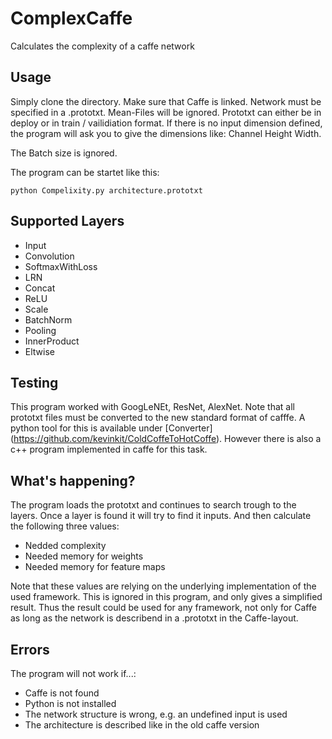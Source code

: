 # ComplexCaffe
Calculates the complexity of a caffe network

## Usage

Simply clone the directory. Make sure that Caffe is linked. Network must be specified in a .prototxt. Mean-Files will be ignored. Prototxt can either be in deploy or in train / vailidiation format. If there is no input dimension defined, the program will ask you to give the dimensions like: Channel Height Width. 

The Batch size is ignored.


The program can be startet like this:

    python Compelixity.py architecture.prototxt


## Supported Layers

* Input
* Convolution
* SoftmaxWithLoss
* LRN
* Concat
* ReLU
* Scale
* BatchNorm
* Pooling 
* InnerProduct
* Eltwise


## Testing

This program worked with GoogLeNEt, ResNet, AlexNet. Note that all prototxt files must be converted to the new standard format of cafffe. A python tool for this is available under [Converter] (https://github.com/kevinkit/ColdCoffeToHotCoffe). However there is also a c++ program implemented in caffe for this task.


## What's happening?

The program loads the prototxt and continues to search trough to the layers. Once a layer is found it will try to find it inputs. And then calculate the following three values:

* Nedded complexity
* Needed memory for weights
* Needed memory for feature maps

Note that these values are relying on the underlying implementation of the used framework. This is ignored in this program, and only gives a simplified result. Thus the result could be used for any framework, not only for Caffe as long as the network is describend in a .prototxt in the Caffe-layout. 


## Errors

The program will not work if...:

* Caffe is not found
* Python is not installed
* The network structure is wrong, e.g. an undefined input is used
* The architecture is described like in the old caffe version











